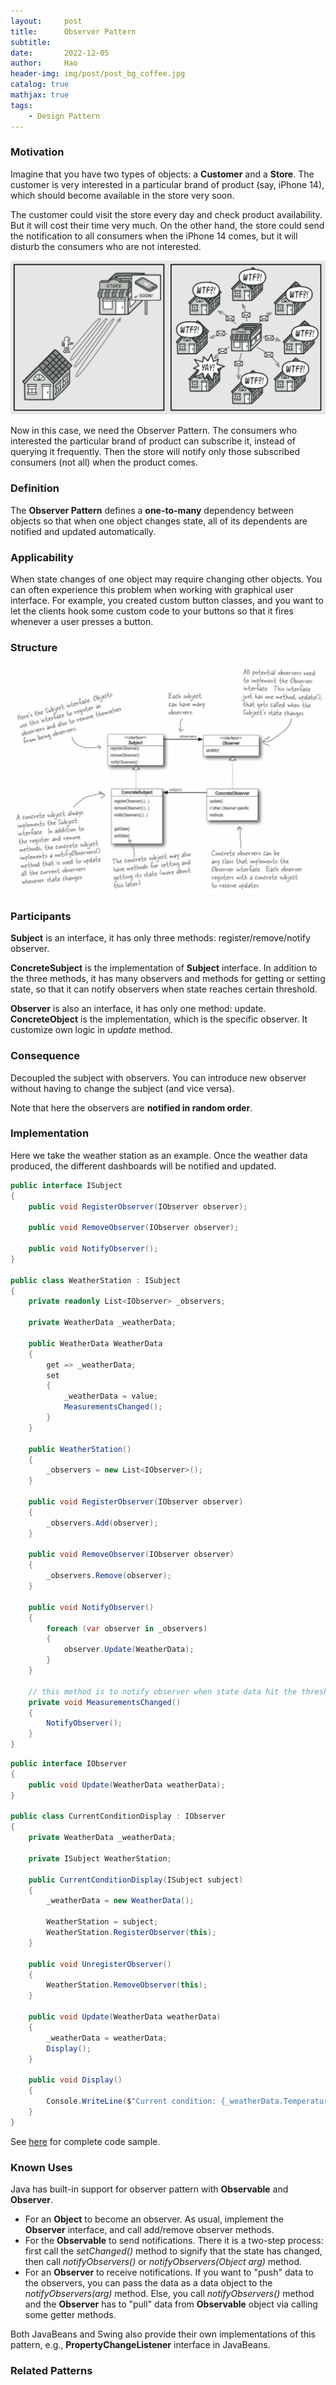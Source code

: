 ```yaml
---
layout:     post
title:      Observer Pattern
subtitle:   
date:       2022-12-05
author:     Hao
header-img: img/post/post_bg_coffee.jpg
catalog: true
mathjax: true
tags:
    - Design Pattern
---
```


### Motivation

Imagine that you have two types of objects: a **Customer** and a **Store**. The customer is very interested in a particular brand of product (say, iPhone 14), which should become available in the store very soon.

The customer could visit the store every day and check product availability. But it will cost their time very much. On the other hand, the store could send the notification to all consumers when the iPhone 14 comes, but it will disturb the consumers who are not interested.

![img](/img/DesignPattern/observer_motivation.png)

Now in this case, we need the Observer Pattern. The consumers who interested the particular brand of product can subscribe it, instead of querying it frequently. Then the store will notify only those subscribed consumers (not all) when the product comes.

### Definition

The **Observer Pattern** defines a **one-to-many** dependency between objects so that when one object changes state, all of its dependents are notified and updated automatically.

### Applicability

When state changes of one object may require changing other objects. You can often experience this problem when working with graphical user interface. For example, you created custom button classes, and you want to let the clients hook some custom code to your buttons so that it fires whenever a user presses a button.

### Structure

![img](/img/DesignPattern/observer.png)

### Participants

**Subject** is an interface, it has only three methods: register/remove/notify observer.

**ConcreteSubject** is the implementation of **Subject** interface. In addition to the three methods, it has many observers and methods for getting or setting state, so that it can notify observers when state reaches certain threshold.

**Observer** is also an interface, it has only one method: update. **ConcreteObject** is the implementation, which is the specific observer. It customize own logic in *update* method.

### Consequence

Decoupled the subject with observers. You can introduce new observer without having to change the subject (and vice versa).

Note that here the observers are **notified in random order**.

### Implementation

Here we take the weather station as an example. Once the weather data produced, the different dashboards will be notified and updated.

```c#
public interface ISubject
{
    public void RegisterObserver(IObserver observer);

    public void RemoveObserver(IObserver observer);

    public void NotifyObserver();
}

public class WeatherStation : ISubject
{
    private readonly List<IObserver> _observers;

    private WeatherData _weatherData;
    
    public WeatherData WeatherData
    {
        get => _weatherData;
        set
        {
            _weatherData = value;
            MeasurementsChanged();
        }
    }

    public WeatherStation()
    {
        _observers = new List<IObserver>();
    }

    public void RegisterObserver(IObserver observer)
    {
        _observers.Add(observer);
    }

    public void RemoveObserver(IObserver observer)
    {
        _observers.Remove(observer);
    }

    public void NotifyObserver()
    {
        foreach (var observer in _observers)
        {
            observer.Update(WeatherData);
        }
    }

    // this method is to notify observer when state data hit the threshold
    private void MeasurementsChanged()
    {
        NotifyObserver();
    }
}
```

```c#
public interface IObserver
{
    public void Update(WeatherData weatherData);
}

public class CurrentConditionDisplay : IObserver
{
    private WeatherData _weatherData;

    private ISubject WeatherStation;

    public CurrentConditionDisplay(ISubject subject)
    {
        _weatherData = new WeatherData();
        
        WeatherStation = subject;
        WeatherStation.RegisterObserver(this);
    }
    
    public void UnregisterObserver()
    {
        WeatherStation.RemoveObserver(this);
    }
    
    public void Update(WeatherData weatherData)
    {
        _weatherData = weatherData;
        Display();
    }

    public void Display()
    {
        Console.WriteLine($"Current condition: {_weatherData.Temperature}, {_weatherData.Humidity}, {_weatherData.Pressure} ");
    }
}
```

See [here](https://github.com/haozhangms/Head-First-Design-Pattern/tree/main/WeatherObserver) for complete code sample.

### Known Uses

Java has built-in support for observer pattern with **Observable** and **Observer**.
+ For an **Object** to become an observer. As usual, implement the **Observer** interface, and call add/remove observer methods.
+ For the **Observable** to send notifications. There it is a two-step process: first call the *setChanged()* method to signify that the state has changed, then call *notifyObservers()* or *notifyObservers(Object arg)* method.
+ For an **Observer** to receive notifications. If you want to "push" data to the observers, you can pass the data as a data object to the *notifyObservers(arg)* method. Else, you call *notifyObservers()* method and the **Observer** has to "pull" data from **Observable** object via calling some getter methods.

Both JavaBeans and Swing also provide their own implementations of this pattern, e.g., **PropertyChangeListener** interface in JavaBeans.

### Related Patterns

